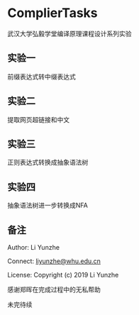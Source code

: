 # ComplierTasks
武汉大学弘毅学堂编译原理课程设计系列实验

## 实验一

前缀表达式转中缀表达式

## 实验二

提取网页超链接和中文

## 实验三

正则表达式转换成抽象语法树

## 实验四

抽象语法树进一步转换成NFA

## 备注

Author: Li Yunzhe

Connect: liyunzhe@whu.edu.cn

License: Copyright (c) 2019 Li Yunzhe

感谢郑晖在完成过程中的无私帮助

未完待续